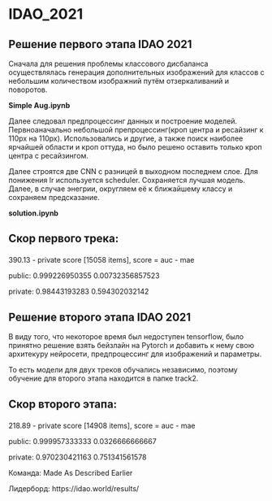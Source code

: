 # IDAO_2021


## Решение первого этапа IDAO 2021


<p>Сначала для решения проблемы классового дисбаланса осуществлялась генерация дополнительных 
изображений для классов с небольшим количеством изображний путём отзеркаливаний и поворотов. </p>

<b>  Simple Aug.ipynb </b>

<p> Далее следовал предпроцессинг данных и построение моделей. Первноаначально небольшой препроцессинг(кроп центра и ресайзинг к 110px на 110px). 
Использовались и другие, а также поиск наиболее ярчайшей области и кроп оттуда, 
но было решено оставить только кроп центра с ресайзингом. </p>

<p> Далее строятся две CNN с разницей в выходном последнем слое. 
Для понижения lr используется scheduler. Сохраняется лучшая модель. 
Далее, в случае энегрии, округляем её к ближайшему классу и сохраняем предсказание. </p>

<b> solution.ipynb </b>

##  <p> Скор первого трека: </p>
 
<p> 390.13 - private score [15058 items], score = auc - mae </p>
<p> public: 0.999226950355 0.00732356857523  </p>
<p> private: 0.98443193283 0.594302032142   </p>


## Решение второго этапа IDAO 2021

<p> В виду того, что некоторое время был недоступен tensorflow, было принятно решение взять бейзлайн на Pytorch 
и добавить к нему свою архитекуру нейросети, предпроцессинг для изображений и параметры.</p>

<p> То есть модели для двух треков обучались независимо, поэтому обучение для второго этапа находится в папке track2.</p>

## <p> Скор второго этапа: </p>

<p> 218.89 - private score [14908 items], score = auc - mae  </p>
<p> public: 0.999957333333 0.0326666666667 </p>
<p> private: 0.970230421163 0.751341561578 </p>

<p> Команда: Made As Described Earlier  </p>
<p> Лидерборд: https://idao.world/results/ </p>
